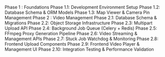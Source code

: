 Phase 1  : Foundations
Phase 1.1: Development Environment Setup
Phase 1.2: Database Schema & ORM Models
Phase 1.3: Map Viewer & Camera Pin Management
Phase 2  : Video Management
Phase 2.1: Database Schema & Migrations
Phase 2.2: Object Storage Infrastructure
Phase 2.3: Multipart Upload API
Phase 2.4: Background Job Queue (Celery + Redis)
Phase 2.5: FFmpeg Proxy Generation Pipeline
Phase 2.6: Video Streaming & Management APIs
Phase 2.7: Stuck Job Watchdog & Monitoring
Phase 2.8: Frontend Upload Components
Phase 2.9: Frontend Video Player & Management UI
Phase 2.10: Integration Testing & Performance Validation